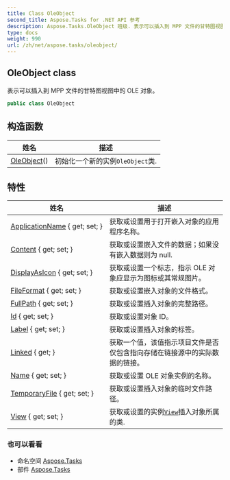 ```yaml
---
title: Class OleObject
second_title: Aspose.Tasks for .NET API 参考
description: Aspose.Tasks.OleObject 班级. 表示可以插入到 MPP 文件的甘特图视图中的 OLE 对象
type: docs
weight: 990
url: /zh/net/aspose.tasks/oleobject/
---
```

## OleObject class

表示可以插入到 MPP 文件的甘特图视图中的 OLE 对象。

```csharp
public class OleObject
```

## 构造函数

| 姓名 | 描述 |
| --- | --- |
| [OleObject](oleobject/)() | 初始化一个新的实例`OleObject`类. |

## 特性

| 姓名 | 描述 |
| --- | --- |
| [ApplicationName](../../aspose.tasks/oleobject/applicationname/) { get; set; } | 获取或设置用于打开嵌入对象的应用程序名称。 |
| [Content](../../aspose.tasks/oleobject/content/) { get; set; } | 获取或设置嵌入文件的数据；如果没有嵌入数据则为 null. |
| [DisplayAsIcon](../../aspose.tasks/oleobject/displayasicon/) { get; set; } | 获取或设置一个标志，指示 OLE 对象应显示为图标或其常规图片。 |
| [FileFormat](../../aspose.tasks/oleobject/fileformat/) { get; set; } | 获取或设置嵌入对象的文件格式。 |
| [FullPath](../../aspose.tasks/oleobject/fullpath/) { get; set; } | 获取或设置插入对象的完整路径。 |
| [Id](../../aspose.tasks/oleobject/id/) { get; set; } | 获取或设置对象 ID。 |
| [Label](../../aspose.tasks/oleobject/label/) { get; set; } | 获取或设置插入对象的标签。 |
| [Linked](../../aspose.tasks/oleobject/linked/) { get; } | 获取一个值，该值指示项目文件是否仅包含指向存储在链接源中的实际数据的链接。 |
| [Name](../../aspose.tasks/oleobject/name/) { get; set; } | 获取或设置 OLE 对象实例的名称。 |
| [TemporaryFile](../../aspose.tasks/oleobject/temporaryfile/) { get; set; } | 获取或设置插入对象的临时文件路径。 |
| [View](../../aspose.tasks/oleobject/view/) { get; set; } | 获取或设置的实例[`View`](./view/)插入对象所属的类. |

### 也可以看看

* 命名空间 [Aspose.Tasks](../../aspose.tasks/)
* 部件 [Aspose.Tasks](../../)


